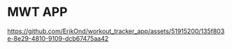 # MWT APP


https://github.com/ErikOnd/workout_tracker_app/assets/51915200/135f803e-8e29-4810-9109-dcb67475aa42

